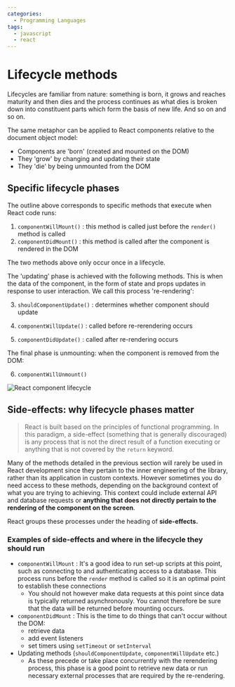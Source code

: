 ```yaml
---
categories:
  - Programming Languages
tags:
  - javascript
  - react
---
```


# Lifecycle methods

Lifecycles are familiar from nature: something is born, it grows and reaches
maturity and then dies and the process continues as what dies is broken down
into constituent parts which form the basis of new life. And so on and so on.

The same metaphor can be applied to React components relative to the document
object model:

- Components are 'born' (created and mounted on the DOM)
- They 'grow' by changing and updating their state
- They 'die' by being unmounted from the DOM

## Specific lifecycle phases

The outline above corresponds to specific methods that execute when React code
runs:

1. `componentWillMount()` : this method is called just before the `render()`
   method is called
2. `componentDidMount()` : this method is called after the component is rendered
   in the DOM

The two methods above only occur once in a lifecycle.

The 'updating' phase is achieved with the following methods. This is when the
data of the component, in the form of state and props updates in response to
user interaction. We call this process 're-rendering':

3. `shouldComponentUpdate()` : determines whether component should update

4. `componentWillUpdate()` : called before re-rerendering occurs

5. `componentDidUpdate()` : called after re-rendering occurs

The final phase is unmounting: when the component is removed from the DOM:

6. `componentWillUnmount()`

![React component lifecycle](../../../img/react-lifecycle.png)

## Side-effects: why lifecycle phases matter

> React is built based on the principles of functional programming. In this
> paradigm, a side-effect (something that is generally discouraged) is any
> process that is not the direct result of a function executing or anything that
> is not covered by the `return` keyword.

Many of the methods detailed in the previous section will rarely be used in
React development since they pertain to the inner engineering of the library,
rather than its application in custom contexts. However sometimes you do need
access to these methods, depending on the background context of what you are
trying to achieving. This context could include external API and database
requests or **anything that does not directly pertain to the rendering of the
component on the screen**.

React groups these processes under the heading of **side-effects.**

### Examples of side-effects and where in the lifecycle they should run

- `componentWillMount` : It's a good idea to run set-up scripts at this point,
  such as connecting to and authenticating access to a database. This process
  runs before the `render` method is called so it is an optimal point to
  establish these connections
  - You should not however make data requests at this point since data is
    typically returned asynchronously. You cannot therefore be sure that the
    data will be returned before mounting occurs.
- `componentDidMount` : This is the time to do things that can't occur without
  the DOM:
  - retrieve data
  - add event listeners
  - set timers using `setTimeout` or `setInterval`
- Updating methods (`shouldComponentUpdate`, `componentWillUpdate` etc.)
  - As these precede or take place concurrently with the rerendering process,
    this phase is a good point to retrieve new data or run necessary external
    processes that are required by the re-rendering.
